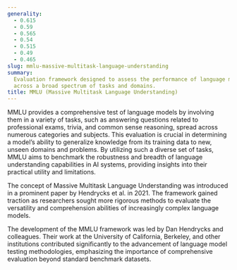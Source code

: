 ```yaml
---
generality:
  - 0.615
  - 0.59
  - 0.565
  - 0.54
  - 0.515
  - 0.49
  - 0.465
slug: mmlu-massive-multitask-language-understanding
summary:
  Evaluation framework designed to assess the performance of language models
  across a broad spectrum of tasks and domains.
title: MMLU (Massive Multitask Language Understanding)
---
```


MMLU provides a comprehensive test of language models by involving them in a variety of tasks, such as answering questions related to professional exams, trivia, and common sense reasoning, spread across numerous categories and subjects. This evaluation is crucial in determining a model’s ability to generalize knowledge from its training data to new, unseen domains and problems. By utilizing such a diverse set of tasks, MMLU aims to benchmark the robustness and breadth of language understanding capabilities in AI systems, providing insights into their practical utility and limitations.

The concept of Massive Multitask Language Understanding was introduced in a prominent paper by Hendrycks et al. in 2021. The framework gained traction as researchers sought more rigorous methods to evaluate the versatility and comprehension abilities of increasingly complex language models.

The development of the MMLU framework was led by Dan Hendrycks and colleagues. Their work at the University of California, Berkeley, and other institutions contributed significantly to the advancement of language model testing methodologies, emphasizing the importance of comprehensive evaluation beyond standard benchmark datasets.
